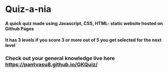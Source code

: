 # Quiz-a-nia
#### A quick quiz made using Javascript, CSS, HTML- static website hosted on Github Pages
#### It has 3 levels if you score 3 or more out of 5 you get selected for the next level 
### Check out your general knowledge live here https://pantvasu8.github.io/GKQuiz/
